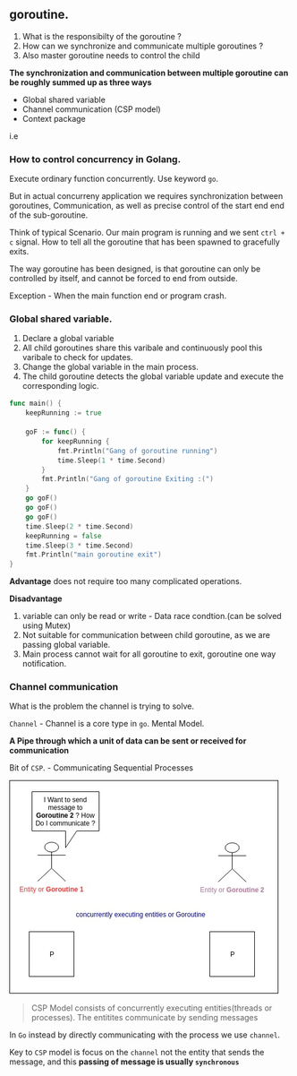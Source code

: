 ## goroutine.

1. What is the responsibilty of the goroutine ?
2. How can we synchronize and communicate multiple goroutines ?
3. Also master goroutine needs to control the child

**The synchronization and communication between multiple goroutine can be roughly summed up as three ways**

- Global shared variable
- Channel communication (CSP model)
- Context package

i.e

### How to control concurrency in Golang.

Execute ordinary function concurrently. Use keyword `go`.

But in actual concurreny application we requires synchronization between goroutines, Communication, as well as precise control of the start end end of the sub-goroutine.

Think of typical Scenario. Our main program is running and we sent `ctrl + c` signal. How to tell all the goroutine that has been spawned to gracefully exits.

The way goroutine has been designed, is that goroutine can only be controlled by itself, and cannot be forced to end from outside.

Exception - When the main function end or program crash.

### Global shared variable.

1. Declare a global variable
2. All child goroutines share this varibale and continuously pool this varibale to check for updates.
3. Change the global variable in the main process.
4. The child goroutine detects the global variable update and execute the corresponding logic.

```Go
func main() {
	keepRunning := true

	goF := func() {
		for keepRunning {
			fmt.Println("Gang of goroutine running")
			time.Sleep(1 * time.Second)
		}
		fmt.Println("Gang of goroutine Exiting :(")
	}
	go goF()
	go goF()
	go goF()
	time.Sleep(2 * time.Second)
	keepRunning = false
	time.Sleep(3 * time.Second)
	fmt.Println("main goroutine exit")
}
```

**Advantage** does not require too many complicated operations.

**Disadvantage**

1. variable can only be read or write - Data race condtion.(can be solved using Mutex)
2. Not suitable for communication between child goroutine, as we are passing global variable.
3. Main process cannot wait for all goroutine to exit, goroutine one way notification.

### Channel communication

What is the problem the channel is trying to solve.

`Channel` - Channel is a core type in `go`. Mental Model.

**A Pipe through which a unit of data can be sent or received for communication**

Bit of `CSP`. - Communicating Sequential Processes

![SIMPLE CSP.](img/CSP.jpg)

> CSP Model consists of concurrently executing entities(threads or processes). The entitites communicate by sending messages

In `Go` instead by directly communicating with the process we use `channel`.

Key to `CSP` model is focus on the `channel` not the entity that sends the message, and this **passing of message is usually `synchronous`**
